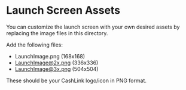 # Launch Screen Assets

You can customize the launch screen with your own desired assets by replacing the image files in this directory.

Add the following files:
- LaunchImage.png (168x168)
- LaunchImage@2x.png (336x336) 
- LaunchImage@3x.png (504x504)

These should be your CashLink logo/icon in PNG format.